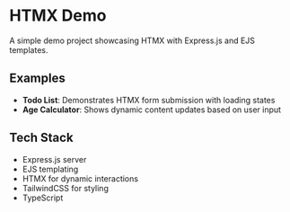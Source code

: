 # HTMX Demo

A simple demo project showcasing HTMX with Express.js and EJS templates.

## Examples

- **Todo List**: Demonstrates HTMX form submission with loading states
- **Age Calculator**: Shows dynamic content updates based on user input

## Tech Stack

- Express.js server
- EJS templating
- HTMX for dynamic interactions
- TailwindCSS for styling
- TypeScript
